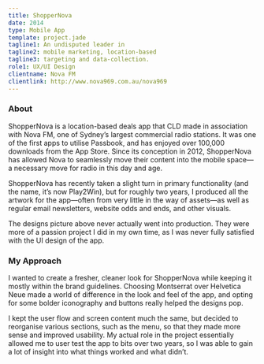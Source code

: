 ```yaml
---
title: ShopperNova
date: 2014
type: Mobile App
template: project.jade
tagline1: An undisputed leader in
tagline2: mobile marketing, location-based
tagline3: targeting and data-collection.
role1: UX/UI Design
clientname: Nova FM
clientlink: http://www.nova969.com.au/nova969
---
```


### About

ShopperNova is a location-based deals app that CLD made in association with Nova FM, one of Sydney’s largest commercial radio stations. It was one of the first apps to utilise Passbook, and has enjoyed over 100,000 downloads from the App Store. Since its conception in 2012, ShopperNova has allowed Nova to seamlessly move their content into the mobile space—a necessary move for radio in this day and age.

ShopperNova has recently taken a slight turn in primary functionality (and the name, it’s now Play2Win), but for roughly two years, I produced all the artwork for the app—often from very little in the way of assets—as well as regular email newsletters, website odds and ends, and other visuals.

The designs picture above never actually went into production. They were more of a passion project I did in my own time, as I was never fully satisfied with the UI design of the app.

### My Approach

I wanted to create a fresher, cleaner look for ShopperNova while keeping it mostly within the brand guidelines. Choosing Montserrat over Helvetica Neue made a world of difference in the look and feel of the app, and opting for some bolder iconography and buttons really helped the designs pop.

I kept the user flow and screen content much the same, but decided to reorganise various sections, such as the menu, so that they made more sense and improved usability. My actual role in the project essentially allowed me to user test the app to bits over two years, so I was able to gain a lot of insight into what things worked and what didn’t.